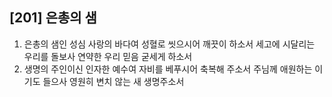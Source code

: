 ## [201] 은총의 샘

1) 은총의 샘인 성심 사랑의 바다여 성혈로 씻으시어 깨끗이 하소서 세고에 시달리는 우리를 돌보사 연약한 우리 믿음 굳세게 하소서  
2) 생명의 주인이신 인자한 예수여 자비를 베푸시어 축복해 주소서 주님께 애원하는 이 기도 들으사 영원히 변치 않는 새 생명주소서
